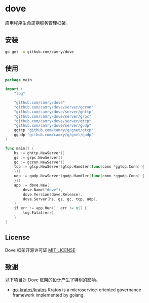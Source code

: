 # dove

应用程序生命周期服务管理框架。

## 安装

```bash
go get -u github.com/camry/dove
```

## 使用

```go
package main

import (
    "log"

    "github.com/camry/dove"
    "github.com/camry/dove/server/gcron"
    "github.com/camry/dove/server/ghttp"
    "github.com/camry/dove/server/grpc"
    "github.com/camry/dove/server/gtcp"
    "github.com/camry/dove/server/gudp"
    ggtcp "github.com/camry/g/gnet/gtcp"
    ggudp "github.com/camry/g/gnet/gudp"
)

func main() {
    hs := ghttp.NewServer()
    gs := grpc.NewServer()
    gc := gcron.NewServer()
    tcp := gtcp.NewServer(gtcp.Handler(func(conn *ggtcp.Conn) {
    }))
    udp := gudp.NewServer(gudp.Handler(func(conn *ggudp.Conn) {
    }))
    app := dove.New(
        dove.Name("dove"),
        dove.Version(dove.Release),
        dove.Server(hs, gs, gc, tcp, udp),
    )
    if err := app.Run(); err != nil {
        log.Fatal(err)
    }
}
```

## License

Dove 框架开源许可证 [MIT LICENSE](https://github.com/camry/g/blob/main/LICENSE)

## 致谢

以下项目对 Dove 框架的设计产生了特别的影响。

- [go-kratos/kratos](https://github.com/go-kratos/kratos) Kratos is a microservice-oriented governance framework
  implemented by golang.
